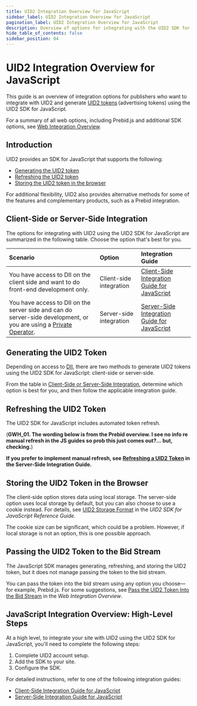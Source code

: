 ```yaml
---
title: UID2 Integration Overview for JavaScript
sidebar_label: UID2 Integration Overview for JavaScript
pagination_label: UID2 Integration Overview for JavaScript
description: Overview of options for integrating with the UID2 SDK for JavaScript as part of your UID2 implementation.
hide_table_of_contents: false
sidebar_position: 04
---
```


# UID2 Integration Overview for JavaScript

This guide is an overview of integration options for publishers who want to integrate with UID2 and generate [UID2 tokens](../ref-info/glossary-uid.md#gl-uid2-token) (advertising tokens) using the UID2 SDK for JavaScript.

For a summary of all web options, including Prebid.js and additional SDK options, see [Web Integration Overview](integration-options-publisher-web.md).

## Introduction

UID2 provides an SDK for JavaScript that supports the following:

- [Generating the UID2 token](#generating-the-uid2-token)
- [Refreshing the UID2 token](#refreshing-the-uid2-token)
- [Storing the UID2 token in the browser](#storing-the-uid2-token-in-the-browser)

For additional flexibility, UID2 also provides alternative methods for some of the features and complementary products, such as a Prebid integration.

## Client-Side or Server-Side Integration

The options for integrating with UID2 using the UID2 SDK for JavaScript are summarized in the following table. Choose the option that's best for you.

| Scenario | Option | Integration Guide |
| :--- | :--- | :--- |
| You have access to DII on the client side and want to do front-end development only. | Client-side integration | [Client-Side Integration Guide for JavaScript](publisher-client-side.md) |
| You have access to DII on the server side and can do server-side development, or you are using a [Private Operator](../ref-info/glossary-uid.md#gl-private-operator). | Server-side integration | [Server-Side Integration Guide for JavaScript](integration-javascript-server-side.md) |

## Generating the UID2 Token

Depending on access to [DII](../ref-info/glossary-uid.md#gl-dii), there are two methods to generate UID2 tokens using the UID2 SDK for JavaScript: client-side or server-side.

From the table in [Client-Side or Server-Side Integration](#client-side-or-server-side-integration), determine which option is best for you, and then follow the applicable integration guide.

## Refreshing the UID2 Token

The UID2 SDK for JavaScript includes automated token refresh.

(**GWH_01. The wording below is from the Prebid overview. I see no info re manual refresh in the JS guides so prob this just comes out?... but, checking.**)

**If you prefer to implement manual refresh, see [Refreshing a UID2 Token](integration-prebid-server-side.md#refreshing-a-uid2-token) in the Server-Side Integration Guide.**

## Storing the UID2 Token in the Browser
<!-- GWH check corresponding (not identical) section in integration-prebid.md, integration-prebid-client-side.md, integration-prebid-client-side.md, for consistency -->

The client-side option stores data using local storage. The server-side option uses local storage by default, but you can also choose to use a cookie instead. For details, see [UID2 Storage Format](../sdks/client-side-identity.md#uid2-storage-format) in the *UID2 SDK for JavaScript Reference Guide*.

The cookie size can be significant, which could be a problem. However, if local storage is not an option, this is one possible approach.

## Passing the UID2 Token to the Bid Stream

The JavaScript SDK manages generating, refreshing, and storing the UID2 token, but it does not manage passing the token to the bid stream.

You can pass the token into the bid stream using any option you choose&#8212;for example, Prebid.js. For some suggestions, see [Pass the UID2 Token Into the Bid Stream](integration-options-publisher-web.md#pass-the-uid2-token-into-the-bid-stream) in the *Web Integration Overview*.

## JavaScript Integration Overview: High-Level Steps

At a high level, to integrate your site with UID2 using the UID2 SDK for JavaScript, you'll need to complete the following steps:

1. Complete UID2 account setup.
1. Add the SDK to your site.
1. Configure the SDK.

For detailed instructions, refer to one of the following integration guides:

- [Client-Side Integration Guide for JavaScript](publisher-client-side.md)
- [Server-Side Integration Guide for JavaScript](integration-javascript-server-side.md)
